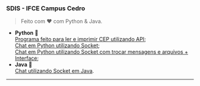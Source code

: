 <h3>SDIS - IFCE Campus Cedro</h3>

> Feito com ❤️ com Python & Java.<br>

* <b>Python</b> 🐍 <br>
<a href="https://github.com/iamjunioru/sdis/tree/main/read-and-print-CEP">Programa feito para ler e imprimir CEP utilizando API</a>; <br>
<a href="https://github.com/iamjunioru/sdis/tree/main/python-chat-sockets">Chat em Python utilizando Socket</a>; <br>
<a href="github.com/iamjunioru/zapzap-chat">Chat em Python utilizando Socket com trocar mensagens e arquivos + Interface</a>; <br>
* <b>Java</b> 🍵<br>
<a href="https://github.com/iamjunioru/sdis/tree/main/java-chat-sockets">Chat utilizando Socket em Java</a>. <br>

---
